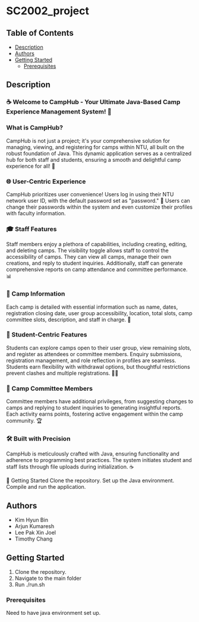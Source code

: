 # SC2002_project

## Table of Contents

- [Description](#description)
- [Authors](#authors)
- [Getting Started](#getting-started)
  - [Prerequisites](#prerequisites)

## Description

### ☕ Welcome to CampHub - Your Ultimate Java-Based Camp Experience Management System! 🚀

### What is CampHub?
CampHub is not just a project; it's your comprehensive solution for managing, viewing, and registering for camps within NTU, all built on the robust foundation of Java. This dynamic application serves as a centralized hub for both staff and students, ensuring a smooth and delightful camp experience for all! 🌟

### 🌐 User-Centric Experience
CampHub prioritizes user convenience! Users log in using their NTU network user ID, with the default password set as "password." 🤖 Users can change their passwords within the system and even customize their profiles with faculty information.

### 🎓 Staff Features
Staff members enjoy a plethora of capabilities, including creating, editing, and deleting camps. The visibility toggle allows staff to control the accessibility of camps. They can view all camps, manage their own creations, and reply to student inquiries. Additionally, staff can generate comprehensive reports on camp attendance and committee performance. 📊

### 🚀 Camp Information
Each camp is detailed with essential information such as name, dates, registration closing date, user group accessibility, location, total slots, camp committee slots, description, and staff in charge. 📅

### 🎉 Student-Centric Features
Students can explore camps open to their user group, view remaining slots, and register as attendees or committee members. Enquiry submissions, registration management, and role reflection in profiles are seamless. Students earn flexibility with withdrawal options, but thoughtful restrictions prevent clashes and multiple registrations. 🧑‍🎓

### 🤝 Camp Committee Members
Committee members have additional privileges, from suggesting changes to camps and replying to student inquiries to generating insightful reports. Each activity earns points, fostering active engagement within the camp community. 🏆

### 🛠️ Built with Precision
CampHub is meticulously crafted with Java, ensuring functionality and adherence to programming best practices. The system initiates student and staff lists through file uploads during initialization. ☕

📂 Getting Started
Clone the repository.
Set up the Java environment.
Compile and run the application.

## Authors

- Kim Hyun Bin
- Arjun Kumaresh
- Lee Pak Xin Joel
- Timothy Chang

## Getting Started

1. Clone the repository.
2. Navigate to the main folder
3. Run ./run.sh

### Prerequisites

Need to have java environment set up.
